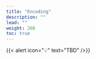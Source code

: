 ```yaml
---
title: "Encoding"
description: ""
lead: ""
weight: 260
toc: true
---
```


{{< alert icon="💡" text="TBD" />}}
